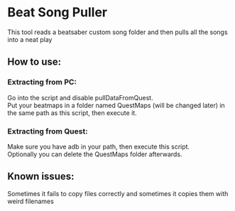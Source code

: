 # Beat Song Puller
This tool reads a beatsaber custom song folder and then pulls all the songs into a neat play

## How to use:

### Extracting from PC:
Go into the script and disable pullDataFromQuest.  
Put your beatmaps in a folder named QuestMaps (will be changed later) in the same path as this script, then execute it.  

### Extracting from Quest:
Make sure you have adb in your path, then execute this script.  
Optionally you can delete the QuestMaps folder afterwards.  

## Known issues:  
Sometimes it fails to copy files correctly and sometimes it copies them with weird filenames

